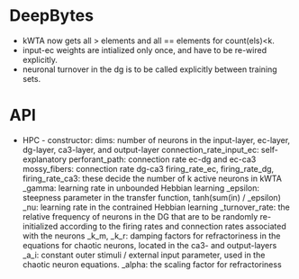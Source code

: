 # DeepBytes

- kWTA now gets all > elements and all == elements for count(els)<k.
- input-ec weights are intialized only once, and have to be re-wired explicitly.
- neuronal turnover in the dg is to be called explicitly between training sets.


# API
* HPC - constructor:
dims: number of neurons in the input-layer, ec-layer, dg-layer, ca3-layer, and output-layer
connection_rate_input_ec: self-explanatory
perforant_path: connection rate ec-dg and ec-ca3
mossy_fibers: connection rate dg-ca3
firing_rate_ec, firing_rate_dg, firing_rate_ca3: these decide the number of k active neurons in kWTA
_gamma: learning rate in unbounded Hebbian learning
_epsilon: steepness parameter in the transfer function, tanh(sum(in) / _epsilon)
_nu: learning rate in the contrained Hebbian learning
_turnover_rate: the relative frequency of neurons in the DG that are to be randomly re-initialized according to the
    firing rates and connection rates associated with the neurons
_k_m, _k_r: damping factors for refractoriness in the equations for chaotic neurons, located in the ca3- and output-layers
_a_i: constant outer stimuli / external input parameter, used in the chaotic neuron equations.
_alpha: the scaling factor for refractoriness
